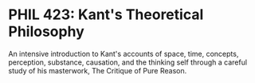 # PHIL 423: Kant's Theoretical Philosophy

An intensive introduction to Kant's accounts of space, time, concepts, perception, substance, causation, and the thinking self through a careful study of his masterwork, The Critique of Pure Reason.